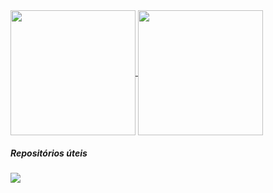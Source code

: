 

<div align="left" dir="auto">

<a href="https://github.com/RobsonTotti">
  <img align="center" height="200em" src="https://github-readme-stats.vercel.app/api?username=RobsonTotti&count_private=true&show_icons=true&theme=tokyonight" />
  <img align="center" height="200em" src="https://github-readme-stats.vercel.app/api/top-langs/?username=RobsonTotti&layout=compact&langs_count=10&count_private=true&theme=tokyonight&count_private=true" />
</a>
  
<h5>Repositórios úteis</h5>
  <a href="https://github.com/RobsonTotti/lorem-ipsum-generator">
    <img align="center" src="https://github-readme-stats.vercel.app/api/pin/?username=RobsonTotti&repo=lorem-ipsum-generator" />
  </a>
</div>
